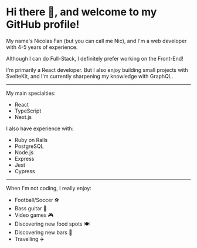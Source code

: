 # Hi there 👋, and welcome to my GitHub profile!

My name's Nicolas Fan (but you can call me Nic), and I'm a web developer with 4-5 years of experience.

Although I can do Full-Stack, I definitely prefer working on the Front-End!

I'm primarily a React developer. But I also enjoy building small projects with SvelteKit, and I'm currently sharpening my knowledge with GraphQL.

---

My main specialties:
- React
- TypeScript
- Next.js

I also have experience with:
- Ruby on Rails
- PostgreSQL
- Node.js
- Express
- Jest
- Cypress

---

When I'm not coding, I really enjoy:
- Football/Soccer ️⚽️
- Bass guitar 🎸
- Video games 🎮
- Discovering new food spots 🍽
- Discovering new bars 🍺
- Travelling ✈️
